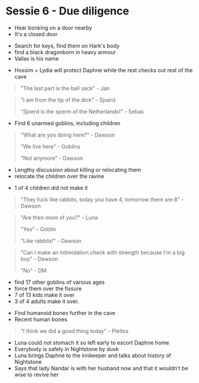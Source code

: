 # Sessie 6 - Due diligence

- Hear bonking on a door nearby
- It's a closed door

+ Search for keys, find them on Hark's body
+ find a black dragonborn in heavy armour
+ Vallas is his name

- Hossim + Lydia will protect Daphne while the rest checks out rest of the cave

> "The last part is the ball sack" - Jan

> "I am from the tip of the dick" - Sjoerd
>
> "Sjoerd is the sperm of the Netherlands!" - Sebas

- Find 6 unarmed goblins, including children

> "What are you doing here?" - Dawson
>
> "We live here" - Goblins
>
> "Not anymore" - Dawson

- Lengthy discussion about killing or relocating them
- relocate the children over the ravine

+ 1 of 4 children did not make it

> "They fuck like rabbits, today you have 4, tomorrow there are 8" - Dawson

> "Are then more of you?" - Luna
>
> "Yes" - Goblin
>
> "Like rabbits!" - Dawson

> "Can I make an Intimidation check with strength because I'm a big boy" - Dawson
>
> "No" - DM

- find 17 other goblins of various ages
- force them over the fissure
- 7 of 13 kids make it over
- 3 of 4 adults make it over.

+ Find humanoid bones further in the cave
+ Recent human bones

> "I think we did a good thing today" - Pleitos

- Luna could not stomach it so left early to escort Daphne home
- Everybody is safely in Nightstone by dusk
- Luna brings Daphne to the innkeeper and talks about history of Nightstone
- Says that lady Nandar is with her husband now and that it wouldn't be wise to revive her
